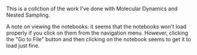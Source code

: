 This is a collction of the work I've done with Molecular Dynamics and Nested Sampling.

A note on viewing the notebooks: it seems that the notebooks won't load properly if you click on them from the navigation menu.
However, clicking the "Go to File" button and then clicking on the notebook seems to get it to load just fine.
